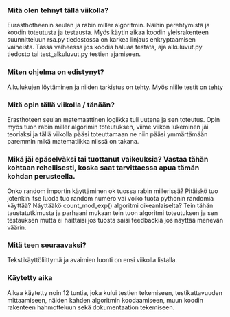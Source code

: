 ### Mitä olen tehnyt tällä viikolla?
Eurasthotheenin seulan ja rabin miller algoritmin. Näihin perehtymistä ja koodin toteutusta ja testausta. Myös käytin aikaa koodin yleisrakenteen suunnitteluun rsa.py tiedostossa on karkea linjaus enkryptaamisen vaiheista.
Tässä vaiheessa jos koodia haluaa testata, aja alkuluvut.py tiedosto tai test_alkuluvut.py testien ajamiseen.

###  Miten ohjelma on edistynyt?
Alkulukujen löytäminen ja niiden tarkistus on tehty. Myös niille testit on tehty

### Mitä opin tällä viikolla / tänään?
Erasthoteen seulan matemaattinen logiikka tuli uutena ja sen toteutus. Opin myös tuon rabin miller algorimin toteutuksen, viime viikon lukeminen jäi teoriaksi ja tällä viikolla pääsi toteuttamaan ne niin pääsi ymmärtämään paremmin mikä matematiikka niissä on takana.

### Mikä jäi epäselväksi tai tuottanut vaikeuksia? Vastaa tähän kohtaan rehellisesti, koska saat tarvittaessa apua tämän kohdan perusteella.
Onko random importin käyttäminen ok tuossa rabin millerissä? Pitäiskö tuo jotenkin itse luoda tuo random numero vai voiko tuota pythonin randomia käyttää? Näyttääkö count_mod_exp() algoritmi oikeanlaiselta? Tein tähän taustatutkimusta ja parhaani mukaan tein tuon algoritmi toteutuksen ja sen testauksen mutta ei haittaisi jos tuosta saisi feedbackiä jos näyttää menevän väärin.

### Mitä teen seuraavaksi?
Tekstikäyttöliittymä ja avaimien luonti on ensi viikolla listalla.

### Käytetty aika
Aikaa käytetty noin 12 tuntia, joka kului testien tekemiseen, testikattavuuden mittaamiseen, näiden kahden algoritmin koodaamiseen, muun koodin rakenteen hahmotteluun sekä dokumentaation tekemiseen.
